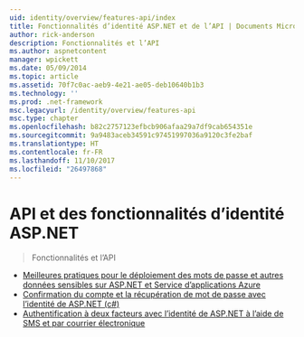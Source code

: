 ```yaml
---
uid: identity/overview/features-api/index
title: Fonctionnalités d’identité ASP.NET et de l’API | Documents Microsoft
author: rick-anderson
description: Fonctionnalités et l’API
ms.author: aspnetcontent
manager: wpickett
ms.date: 05/09/2014
ms.topic: article
ms.assetid: 70f7c0ac-aeb9-4e21-ae05-deb10640b1b3
ms.technology: ''
ms.prod: .net-framework
msc.legacyurl: /identity/overview/features-api
msc.type: chapter
ms.openlocfilehash: b82c2757123efbcb906afaa29a7df9cab654351e
ms.sourcegitcommit: 9a9483aceb34591c97451997036a9120c3fe2baf
ms.translationtype: HT
ms.contentlocale: fr-FR
ms.lasthandoff: 11/10/2017
ms.locfileid: "26497868"
---
```

<a name="aspnet-identity-features--api"></a>API et des fonctionnalités d’identité ASP.NET
====================
> Fonctionnalités et l’API


- [Meilleures pratiques pour le déploiement des mots de passe et autres données sensibles sur ASP.NET et Service d’applications Azure](best-practices-for-deploying-passwords-and-other-sensitive-data-to-aspnet-and-azure.md)
- [Confirmation du compte et la récupération de mot de passe avec l’identité de ASP.NET (c#)](account-confirmation-and-password-recovery-with-aspnet-identity.md)
- [Authentification à deux facteurs avec l’identité de ASP.NET à l’aide de SMS et par courrier électronique](two-factor-authentication-using-sms-and-email-with-aspnet-identity.md)
